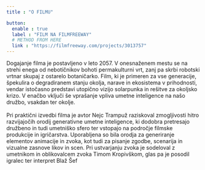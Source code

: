 ```yaml
---
title : "O FILMU"

button:
  enable : true
  label : "FILM NA FILMFREEWAY"
  # METHOD FROM HERE
  link : "https://filmfreeway.com/projects/3013757"
---
```

Dogajanje filma je postavljeno v leto 2057. V onesnaženem mestu se na strehi enega od nebotičnikov bohoti permakulturni vrt, zanj pa skrbi robotski vrtnar skupaj z ostarelo botaničarko. Film, ki je primeren za vse generacije, špekulira o degradiranem stanju okolja, narave in ekosistema v prihodnosti, vendar istočasno predstavi utopično vizijo solarpunka in rešitve za okoljsko krizo. V enačbo vključi še vprašanje vpliva umetne inteligence na našo družbo, vsakdan ter okolje.
<br>
<br>
Pri praktični izvedbi filma je avtor Nejc Trampuž raziskoval zmogljivosti hitro razvijajočih orodij generativne umetne inteligence, ki dodobra pretresajo družbeno in tudi umetniško sfero ter vstopajo na področje filmske produkcije in igričarstva. Uporabljena so bila orodja za generiranje elementov animacije in zvoka, kot tudi za pisanje zgodbe, scenarija in vizualne zasnove likov in scen. Pri ustvarjanju zvoka je sodeloval z umetnikom in oblikovalcem zvoka Timom Kropivškom, glas pa je posodil igralec ter interpret Blaž Šef
<!-- Small Text -->
